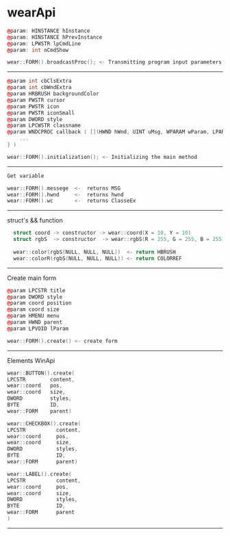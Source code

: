 # wearApi
```cpp
@param: HINSTANCE hInstance
@param: HINSTANCE hPrevInstance
@param: LPWSTR lpCmdLine
@param: int nCmdShow

wear::FORM().broadcastProc(); <- Transmitting program input parameters
```
----------------------------------------------------------------------
```cpp
@param int cbClsExtra 
@param int cbWndExtra
@param HRBRUSH backgroundColor
@param PWSTR cursor 
@param PWSTR icon
@param PWSTR iconSmall
@param DWORD style 
@param LPCWSTR classname
@param WNDCPROC callback ( [](HWND hWnd, UINT uMsg, WPARAM wParam, LPARAM lParam)->LRESULT { 
    ... 
} )

wear::FORM().initialization(); <- Initializing the main method
```
-------------------------------------------------------------------------------------------------
```cpp
Get variable

wear::FORM().messege  <-  returns MSG
wear::FORM().hwnd     <-  returns hwnd
wear::FORM().wc       <-  returns ClasseEx

```
---------------------------------------------------------------------------------------------------
struct's && function
```cpp                                              
  struct coord -> constructor -> wear::coord(X = 10, Y = 10)            <- return value's x and y
  struct rgbS  -> constructor  -> wear::rgbS(R = 255, G = 255, B = 255) <- return value (r, g, b)
  
  wear::color(rgbS(NULL, NULL, NULL))  <- return HBRUSH 
  wear::colorR(rgbS(NULL, NULL, NULL)) <- return COLORREF
```
---------------------------------------------------------------------------------------------------
Create main form
```cpp
@param LPCSTR title
@param DWORD style
@param coord position
@param coord size
@param HMENU menu
@param HWND parent 
@param LPVOID lParam 

wear::FORM().create() <- create form

```
---------------------------------------------------------------------------------------------------
Elements WinApi

```cpp
wear::BUTTON().create(			
LPCSTR        content,
wear::coord   pos,
wear::coord   size,
DWORD         styles,
BYTE          ID,
wear::FORM    parent)

wear::CHECKBOX().create(			
LPCSTR          content,
wear::coord     pos,
wear::coord     size,
DWORD           styles,
BYTE            ID,
wear::FORM      parent)

wear::LABEL().create(
LPCSTR          content,
wear::coord     pos,
wear::coord     size,
DWORD           styles,
BYTE            ID,
wear::FORM      parent
)

```
--------------------------------------------------------------------------------------------------
